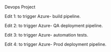 Devops Project

Edit 1: to trigger Azure- build pipeline.

Edit 2: to trigger Azure- QA deployment pipeline.

Edit 3: to trigger Azure- automation tests.

Edit 4: to trigger Azure- Prod deployment pipeline.
